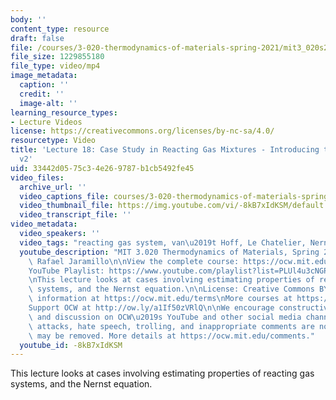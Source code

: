 ```yaml
---
body: ''
content_type: resource
draft: false
file: /courses/3-020-thermodynamics-of-materials-spring-2021/mit3_020s21_lecture_18_1080p_v2_360p_16_9.mp4
file_size: 1229855180
file_type: video/mp4
image_metadata:
  caption: ''
  credit: ''
  image-alt: ''
learning_resource_types:
- Lecture Videos
license: https://creativecommons.org/licenses/by-nc-sa/4.0/
resourcetype: Video
title: 'Lecture 18: Case Study in Reacting Gas Mixtures - Introducing the Nernst Equation
  v2'
uid: 33442d05-75c3-4e26-9787-b1cb5492fe45
video_files:
  archive_url: ''
  video_captions_file: courses/3-020-thermodynamics-of-materials-spring-2021/mit3_020s21_lecture_18_1080p_v2_captions.vtt
  video_thumbnail_file: https://img.youtube.com/vi/-8kB7xIdKSM/default.jpg
  video_transcript_file: ''
video_metadata:
  video_speakers: ''
  video_tags: "reacting gas system, van\u2019t Hoff, Le Chatelier, Nernst, Daniell"
  youtube_description: "MIT 3.020 Thermodynamics of Materials, Spring 2021\nInstructor:\
    \ Rafael Jaramillo\n\nView the complete course: https://ocw.mit.edu/sites/3020-thermodynamics-of-materials/\n\
    YouTube Playlist: https://www.youtube.com/playlist?list=PLUl4u3cNGP61g-yRbJz4ghFPJLiok1HxX\n\
    \nThis lecture looks at cases involving estimating properties of reacting gas\
    \ systems, and the Nernst equation.\n\nLicense: Creative Commons BY-NC-SA\nMore\
    \ information at https://ocw.mit.edu/terms\nMore courses at https://ocw.mit.edu\n\
    Support OCW at http://ow.ly/a1If50zVRlQ\n\nWe encourage constructive comments\
    \ and discussion on OCW\u2019s YouTube and other social media channels. Personal\
    \ attacks, hate speech, trolling, and inappropriate comments are not allowed and\
    \ may be removed. More details at https://ocw.mit.edu/comments."
  youtube_id: -8kB7xIdKSM
---
```

This lecture looks at cases involving estimating properties of reacting gas systems, and the Nernst equation.